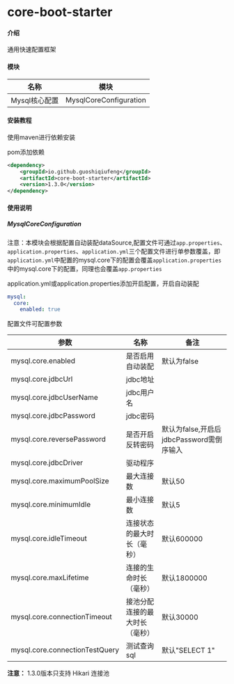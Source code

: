 # core-boot-starter

#### 介绍
通用快速配置框架

#### 模块

| 名称         | 模块     |
| ------------ | -------- |
| Mysql核心配置 | MysqlCoreConfiguration |

#### 安装教程
使用maven进行依赖安装

pom添加依赖

```xml
<dependency>
    <groupId>io.github.guoshiqiufeng</groupId>
    <artifactId>core-boot-starter</artifactId>
    <version>1.3.0</version>
</dependency>
```

#### 使用说明

##### **MysqlCoreConfiguration**

注意：本模块会根据配置自动装配dataSource,配置文件可通过```app.properties```、```application.properties```、```application.yml```三个配置文件进行单参数覆盖，即```application.yml```中配置的mysql.core下的配置会覆盖```application.properties```中的mysql.core下的配置，同理也会覆盖```app.properties```

application.yml或application.properties添加开启配置，开启自动装配

```yml
mysql:
  core:
    enabled: true
```

配置文件可配置参数

| 参数                           | 名称                           | 备注                                     |
| ------------------------------ | ------------------------------ | ---------------------------------------- |
| mysql.core.enabled             | 是否启用自动装配               | 默认为false                              |
| mysql.core.jdbcUrl             | jdbc地址                       |                                          |
| mysql.core.jdbcUserName        | jdbc用户名                     |                                          |
| mysql.core.jdbcPassword        | jdbc密码                       |                                          |
| mysql.core.reversePassword     | 是否开启反转密码               | 默认为false,开启后jdbcPassword需倒序输入 |
| mysql.core.jdbcDriver          | 驱动程序                       |                                          |
| mysql.core.maximumPoolSize     | 最大连接数                     | 默认50                                   |
| mysql.core.minimumIdle         | 最小连接数                     | 默认5                                    |
| mysql.core.idleTimeout         | 连接状态的最大时长（毫秒）     | 默认600000                               |
| mysql.core.maxLifetime         | 连接的生命时长（毫秒）         | 默认1800000                              |
| mysql.core.connectionTimeout   | 接池分配连接的最大时长（毫秒） | 默认30000                                |
| mysql.core.connectionTestQuery | 测试查询sql                    | 默认"SELECT 1"                           |

**注意：** 1.3.0版本只支持 Hikari 连接池
